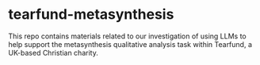# tearfund-metasynthesis
This repo contains materials related to our investigation of using LLMs to help support the metasynthesis qualitative analysis task within Tearfund, a UK-based Christian charity. 
